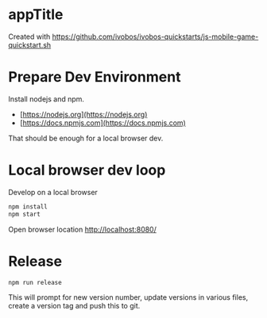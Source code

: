 # appTitle
Created with https://github.com/ivobos/ivobos-quickstarts/js-mobile-game-quickstart.sh

# Prepare Dev Environment
Install nodejs and npm.
* [https://nodejs.org](https://nodejs.org)
* [https://docs.npmjs.com](https://docs.npmjs.com) 

That should be enough for a local browser dev. 

# Local browser dev loop
Develop on a local browser
```bash
npm install
npm start
```
Open browser location [http://localhost:8080/](http://localhost:8080/)

# Release
```bash
npm run release
```
This will prompt for new version number, update versions in various files, create a 
version tag and push this to git. 

